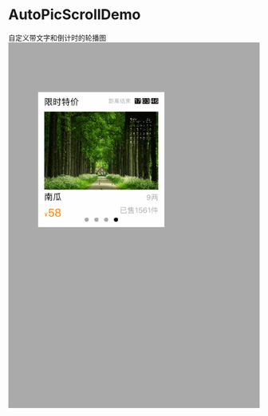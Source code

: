 # AutoPicScrollDemo
自定义带文字和倒计时的轮播图
 ![img](https://github.com/969990431/AutoPicScrollDemo/blob/master/LunBo/AutoPic.gif?raw=true)
